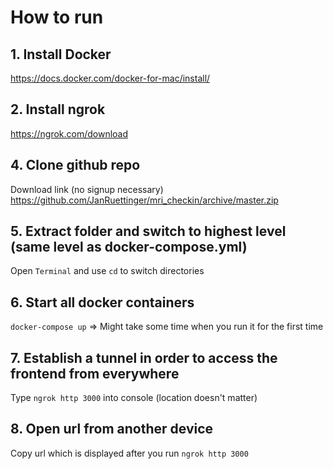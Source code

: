 # How to run

## 1. Install Docker
https://docs.docker.com/docker-for-mac/install/

## 2. Install ngrok
https://ngrok.com/download

## 4. Clone github repo
Download link (no signup necessary) https://github.com/JanRuettinger/mri_checkin/archive/master.zip

## 5. Extract folder and switch to highest level (same level as docker-compose.yml)
Open `Terminal` and use `cd` to switch directories

## 6. Start all docker containers
`docker-compose up` => Might take some time when you run it for the first time

## 7. Establish a tunnel in order to access the frontend from everywhere
Type `ngrok http 3000` into console (location doesn't matter) 

## 8. Open url from another device
Copy url which is displayed after you run `ngrok http 3000`

